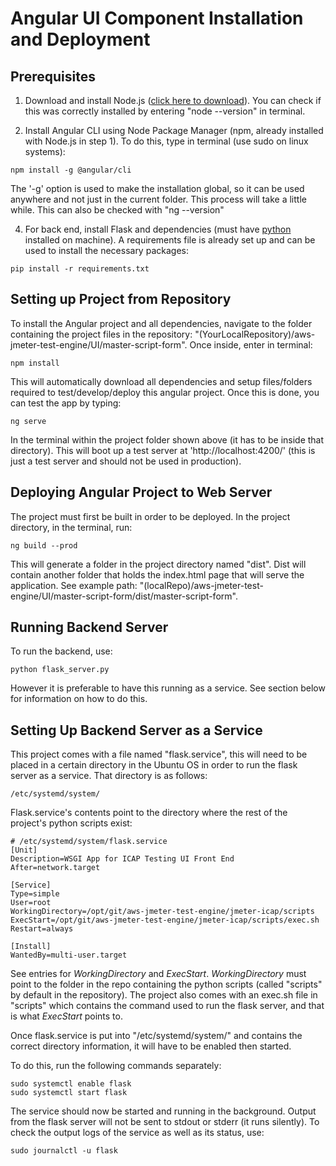 # Angular UI Component Installation and Deployment

## Prerequisites

1. Download and install Node.js ([click here to download](https://nodejs.org/en/)). You can check if this was correctly installed by entering "node --version" in terminal.

2. Install Angular CLI using Node Package Manager (npm, already installed with Node.js in step 1). To do this, type in terminal (use sudo on linux systems):
```
npm install -g @angular/cli
```

The '-g' option is used to make the installation global, so it can be used anywhere and not just in the current folder. This process will take a little while. This can also be checked with "ng --version"

4. For back end, install Flask and dependencies (must have [python](https://www.python.org/downloads/) installed on machine). A requirements file is already set up and can be used to install the necessary packages:
```
pip install -r requirements.txt
```

## Setting up Project from Repository

To install the Angular project and all dependencies, navigate to the folder containing the project files in the repository: "(YourLocalRepository)/aws-jmeter-test-engine/UI/master-script-form". Once inside, enter in terminal:
```
npm install
```

This will automatically download all dependencies and setup files/folders required to test/develop/deploy this angular project. Once this is done, you can test the app by typing:
```
ng serve
```
In the terminal within the project folder shown above (it has to be inside that directory). This will boot up a test server at 'http://localhost:4200/' (this is just a test server and should not be used in production).

## Deploying Angular Project to Web Server

The project must first be built in order to be deployed. In the project directory, in the terminal, run:
```
ng build --prod
```

This will generate a folder in the project directory named "dist". Dist will contain another folder that holds the index.html page that will serve the application. See example path: "(localRepo)/aws-jmeter-test-engine/UI/master-script-form/dist/master-script-form".

## Running Backend Server

To run the backend, use:
```
python flask_server.py
```
However it is preferable to have this running as a service. See section below for information on how to do this.

## Setting Up Backend Server as a Service

This project comes with a file named "flask.service", this will need to be placed in a certain directory in the Ubuntu OS in order to run the flask server as a service. That directory is as follows:

```
/etc/systemd/system/
```

Flask.service's contents point to the directory where the rest of the project's python scripts exist:

```
# /etc/systemd/system/flask.service
[Unit]
Description=WSGI App for ICAP Testing UI Front End
After=network.target

[Service]
Type=simple
User=root
WorkingDirectory=/opt/git/aws-jmeter-test-engine/jmeter-icap/scripts
ExecStart=/opt/git/aws-jmeter-test-engine/jmeter-icap/scripts/exec.sh
Restart=always

[Install]
WantedBy=multi-user.target
```

See entries for *WorkingDirectory* and *ExecStart*. *WorkingDirectory* must point to the folder in the repo containing the python scripts (called "scripts" by default in the repository). The project also comes with an exec.sh file in "scripts" which contains the command used to run the flask server, and that is what *ExecStart* points to.

Once flask.service is put into "/etc/systemd/system/" and contains the correct directory information, it will have to be enabled then started.

To do this, run the following commands separately:

```
sudo systemctl enable flask
sudo systemctl start flask
```

The service should now be started and running in the background. Output from the flask server will not be sent to stdout or stderr (it runs silently). To check the output logs of the service as well as its status, use:

```
sudo journalctl -u flask
```
